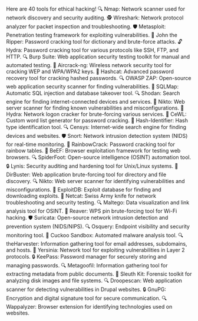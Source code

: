 Here are 40 tools for ethical hacking!
🔍 Nmap: Network scanner used for network discovery and security auditing.
🕵️ Wireshark: Network protocol analyzer for packet inspection and troubleshooting.
🛡️ Metasploit: Penetration testing framework for exploiting vulnerabilities.
🔑 John the Ripper: Password cracking tool for dictionary and brute-force attacks.
🔓 Hydra: Password cracking tool for various protocols like SSH, FTP, and HTTP.
🔍 Burp Suite: Web application security testing toolkit for manual and automated testing.
🔧 Aircrack-ng: Wireless network security tool for cracking WEP and WPA/WPA2 keys.
🔐 Hashcat: Advanced password recovery tool for cracking hashed passwords.
🔍 OWASP ZAP: Open-source web application security scanner for finding vulnerabilities.
🔨 SQLMap: Automatic SQL injection and database takeover tool.
🔍 Shodan: Search engine for finding internet-connected devices and services.
📡 Nikto: Web server scanner for finding known vulnerabilities and misconfigurations.
🚪 Hydra: Network logon cracker for brute-forcing various services.
🔑 CeWL: Custom word list generator for password cracking.
🔐 Hash-Identifier: Hash type identification tool.
🔍 Censys: Internet-wide search engine for finding devices and websites.
🛡️ Snort: Network intrusion detection system (NIDS) for real-time monitoring.
🔑 RainbowCrack: Password cracking tool for rainbow tables.
🔨 BeEF: Browser exploitation framework for testing web browsers.
🔍 SpiderFoot: Open-source intelligence (OSINT) automation tool.
🔒 Lynis: Security auditing and hardening tool for Unix/Linux systems.
🔧 DirBuster: Web application brute-forcing tool for directory and file discovery.
🔍 Nikto: Web server scanner for identifying vulnerabilities and misconfigurations.
🔨 ExploitDB: Exploit database for finding and downloading exploits.
🔐 Netcat: Swiss Army knife for network troubleshooting and security testing.
🔍 Maltego: Data visualization and link analysis tool for OSINT.
📶 Reaver: WPS pin brute-forcing tool for Wi-Fi hacking.
🛡️ Suricata: Open-source network intrusion detection and prevention system (NIDS/NIPS).
🔍 Osquery: Endpoint visibility and security monitoring tool.
🔧 Cuckoo Sandbox: Automated malware analysis tool.
🔍 theHarvester: Information gathering tool for email addresses, subdomains, and hosts.
🔨 Yersinia: Network tool for exploiting vulnerabilities in Layer 2 protocols.
🔒 KeePass: Password manager for securely storing and managing passwords.
🔍 Metagoofil: Information gathering tool for extracting metadata from public documents.
🔧 Sleuth Kit: Forensic toolkit for analyzing disk images and file systems.
🔍 Droopescan: Web application scanner for detecting vulnerabilities in Drupal websites.
🔒 GnuPG: Encryption and digital signature tool for secure communication.
🔍 Wappalyzer: Browser extension for identifying technologies used on websites.
